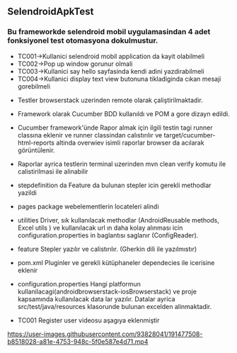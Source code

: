 ## SelendroidApkTest

### Bu frameworkde selendroid mobil uygulamasindan 4 adet fonksiyonel test otomasyona dokulmustur.  

* TC001->Kullanici selendroid mobil application da kayit olabilmeli
* TC002->Pop up window gorunur olmali
* TC003->Kullanici say hello sayfasinda kendi adini yazdirabilmeli
* TC004->Kullanici display text view butonuna tikladiginda cıkan mesaji gorebilmeli

- Testler browserstack uzerinden remote olarak çaliştirilmaktadir.

- Framework olarak Cucumber BDD kullanıldı ve POM a gore dizayn edildi.

- Cucumber framework'ünde Rapor almak için ilgili testin tagi runner classına eklenir ve runner classindan calıstırılır ve target/cucumber-html-reports altinda overwiev isimli raporlar browser da acılarak görüntülenir.

- Raporlar ayrica testlerin terminal uzerinden mvn clean verify komutu ile calistirilmasi ile alinabilir

- stepdefinition da
Feature da bulunan stepler icin gerekli methodlar yazildi

- pages package
webelementlerin locateleri alindi

- utilities 
Driver, sık kullanılacak methodlar (AndroidReusable methods, Excel utils ) ve kullanılacak url ın daha kolay alınması icin configuration.properties
in baglantısı saglanır (ConfigReader).

- feature 
Stepler yazılır ve calistırılır. (Gherkin dili ile yazılmıstır)

- pom.xml 
Pluginler ve gerekli kütüphaneler dependecies ile icerisine eklenir

- configuration.properties
Hangi platformun kullanilacagi(androidbrowserstack-iosBrowserstack) ve proje kapsamında kullanılacak data lar yazılır. Datalar ayrica src/test/java/resources klasorunde bulunan excelden alinmaktadir.

- TC001 Register user videosu aşagıya eklenmiştir


https://user-images.githubusercontent.com/93828041/191477508-b8518028-a81e-4753-948c-5f0e587e4d71.mp4


